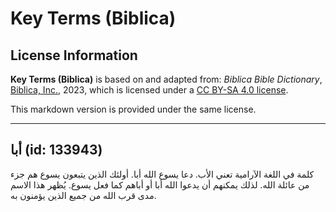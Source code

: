 # Key Terms (Biblica)

## License Information

**Key Terms (Biblica)** is based on and adapted from: _Biblica Bible Dictionary_, [Biblica, Inc.](https://www.biblica.com/), 2023, which is licensed under a [CC BY-SA 4.0 license](https://creativecommons.org/licenses/by-sa/4.0/legalcode.en).

This markdown version is provided under the same license.



--------------------------------

## أبا (id: 133943)

كلمة في اللغة الآرامية تعني الأب. دعا يسوع الله أبا. أولئك الذين يتبعون يسوع هم جزء من عائلة الله. لذلك يمكنهم أن يدعوا الله أبا أو أباهم كما فعل يسوع. يُظهر هذا الاسم مدى قرب الله من جميع الذين يؤمنون به.


